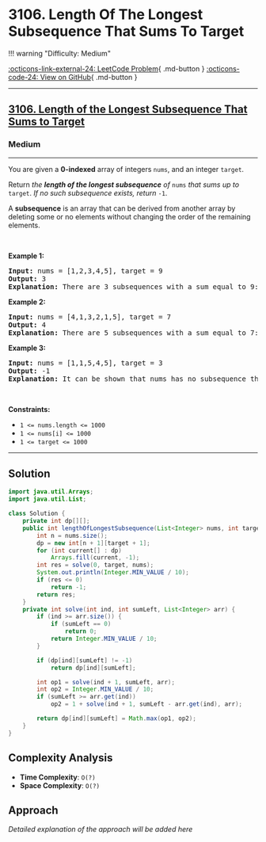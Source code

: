 # 3106. Length Of The Longest Subsequence That Sums To Target

!!! warning "Difficulty: Medium"

[:octicons-link-external-24: LeetCode Problem](https://leetcode.com/problems/length-of-the-longest-subsequence-that-sums-to-target/){ .md-button }
[:octicons-code-24: View on GitHub](https://github.com/RAJ8664/Leetcode/tree/master/3106-length-of-the-longest-subsequence-that-sums-to-target){ .md-button }

---

<h2><a href="https://leetcode.com/problems/length-of-the-longest-subsequence-that-sums-to-target">3106. Length of the Longest Subsequence That Sums to Target</a></h2><h3>Medium</h3><hr><p>You are given a <strong>0-indexed</strong> array of integers <code>nums</code>, and an integer <code>target</code>.</p>

<p>Return <em>the <strong>length of the longest subsequence</strong> of</em> <code>nums</code> <em>that sums up to</em> <code>target</code>. <em>If no such subsequence exists, return</em> <code>-1</code>.</p>

<p>A <strong>subsequence</strong> is an array that can be derived from another array by deleting some or no elements without changing the order of the remaining elements.</p>

<p>&nbsp;</p>
<p><strong class="example">Example 1:</strong></p>

<pre>
<strong>Input:</strong> nums = [1,2,3,4,5], target = 9
<strong>Output:</strong> 3
<strong>Explanation:</strong> There are 3 subsequences with a sum equal to 9: [4,5], [1,3,5], and [2,3,4]. The longest subsequences are [1,3,5], and [2,3,4]. Hence, the answer is 3.
</pre>

<p><strong class="example">Example 2:</strong></p>

<pre>
<strong>Input:</strong> nums = [4,1,3,2,1,5], target = 7
<strong>Output:</strong> 4
<strong>Explanation:</strong> There are 5 subsequences with a sum equal to 7: [4,3], [4,1,2], [4,2,1], [1,1,5], and [1,3,2,1]. The longest subsequence is [1,3,2,1]. Hence, the answer is 4.
</pre>

<p><strong class="example">Example 3:</strong></p>

<pre>
<strong>Input:</strong> nums = [1,1,5,4,5], target = 3
<strong>Output:</strong> -1
<strong>Explanation:</strong> It can be shown that nums has no subsequence that sums up to 3.
</pre>

<p>&nbsp;</p>
<p><strong>Constraints:</strong></p>

<ul>
	<li><code>1 &lt;= nums.length &lt;= 1000</code></li>
	<li><code>1 &lt;= nums[i] &lt;= 1000</code></li>
	<li><code>1 &lt;= target &lt;= 1000</code></li>
</ul>


---

## Solution

```java
import java.util.Arrays;
import java.util.List;

class Solution {
    private int dp[][];
    public int lengthOfLongestSubsequence(List<Integer> nums, int target) {
        int n = nums.size();
        dp = new int[n + 1][target + 1];
        for (int current[] : dp)
            Arrays.fill(current, -1);
        int res = solve(0, target, nums);
        System.out.println(Integer.MIN_VALUE / 10);
        if (res <= 0)
            return -1;
        return res;
    }
    private int solve(int ind, int sumLeft, List<Integer> arr) {
        if (ind >= arr.size()) {
            if (sumLeft == 0)
                return 0;
            return Integer.MIN_VALUE / 10;
        }

        if (dp[ind][sumLeft] != -1)
            return dp[ind][sumLeft];

        int op1 = solve(ind + 1, sumLeft, arr);
        int op2 = Integer.MIN_VALUE / 10;
        if (sumLeft >= arr.get(ind))
            op2 = 1 + solve(ind + 1, sumLeft - arr.get(ind), arr);

        return dp[ind][sumLeft] = Math.max(op1, op2);
    }
}
```

## Complexity Analysis

- **Time Complexity**: `O(?)`
- **Space Complexity**: `O(?)`

## Approach

*Detailed explanation of the approach will be added here*

